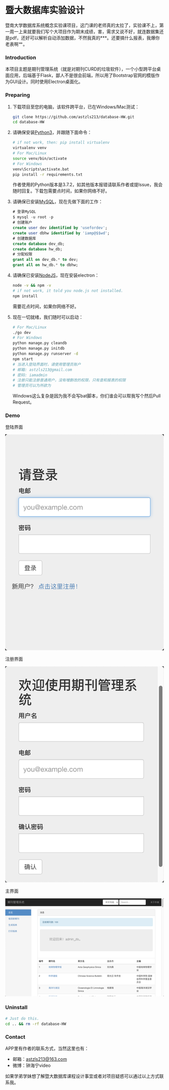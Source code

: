 # 暨大数据库实验设计

暨南大学数据库系统概念实验课项目，这门课的老师真的太拉了，实验课不上，第一周一上来就要我们写个大项目作为期末成绩，害，需求又说不好，就连数据集还是pdf，还好可以解析自动添加数据，不然我真的***。还要搞什么报表，我爆你老表啊艹。

### Introduction

本项目主题是期刊管理系统（就是对期刊CURD的垃圾软件），一个小型跨平台桌面应用，后端基于Flask，鄙人不是很会前端，所以用了Bootstrap官网的模版作为GUI设计。同时使用Electron桌面化。

### Preparing

1. 下载项目至您的电脑，该软件跨平台，已在Windows/Mac测试：

   ```bash
   git clone https://github.com/astzls213/database-HW.git
   cd database-HW
   ```
   
2. 请确保安装[Python3](https://www.python.org/downloads/)，并跟随下面命令：

   ```bash
   # if not work, then: pip install virtualenv
   virtualenv venv
   # For Mac/Linux
   source venv/bin/activate
   # For Windows
   venv\Scripts\activate.bat
   pip install -r requirements.txt
   ```

   作者使用的Python版本是3.7.2，如其他版本报错请联系作者或提Issue，我会随时回复。下载包需要点时间，如果你网络不好。

3. 请确保已安装[MySQL]()，现在先做下面的工作：

   ```sql
   # 登录MySQL
   $ mysql -u root -p
   # 创建账户
   create user dev identified by 'usefordev';
   create user dbhw identified by 'iamp@$$wd';
   # 创建数据库
   create database dev_db;
   create database hw_db;
   # 分配权限
   grant all on dev_db.* to dev;
   grant all on hw_db.* to dbhw;
   ```

4. 请确保已安装[NodeJS](https://nodejs.org/en/)，现在安装electron：

   ```bash
   node -v && npm -v
   # if not work, it told you node.js not installed.
   npm install
   ```

   需要花点时间，如果你网络不好。

5. 现在一切就绪，我们随时可以启动：

   ```bash
   # For Mac/Linux
   ./go dev
   # For Windows
   python manage.py cleandb
   python manage.py initdb
   python manage.py runserver -d
   npm start
   # 当进入登陆界面时，请使用管理员账户
   # 邮箱: astzls213@gmail.com
   # 密码: iamadmin
   # 注册只能注册普通用户，没有增删改的权限，只有查和报表的权限
   # 管理员可以为所欲为
   ```

   Windows这么复杂是因为我不会写bat脚本，你们谁会可以帮我写个然后Pull Request。

### Demo

登陆界面

![login](https://github.com/astzls213/database-HW/blob/main/login.png?raw=true)

注册界面

![register](https://github.com/astzls213/database-HW/blob/main/register.png?raw=true)

主界面

![main](https://github.com/astzls213/database-HW/blob/main/main.png?raw=true)

### Uninstall

```bash
# Just do this.
cd .. && rm -rf database-HW
```

### Contact

APP里有作者的联系方式，当然这里也有：

- 邮箱：astzls213@163.com
- 微博：钟海宁video

如果学弟学妹想了解暨大数据库课程设计事宜或者对项目疑惑可以通过以上方式联系我。